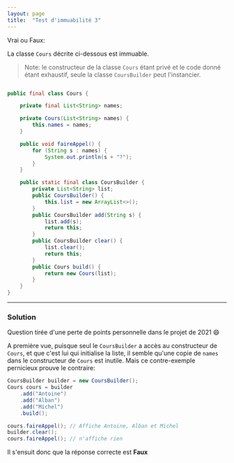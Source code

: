```yaml
---
layout: page
title:  "Test d'immuabilité 3"
---
```


Vrai ou Faux:

La classe `Cours` décrite ci-dessous est immuable.
> Note: le constructeur de la classe `Cours` étant privé et le code donné étant exhaustif, seule la classe `CoursBuilder` peut l'instancier.

```java

public final class Cours {

    private final List<String> names;

    private Cours(List<String> names) {
        this.names = names;
    }

    public void faireAppel() {
        for (String s : names) {
            System.out.println(s + "?");
        }
    }

    public static final class CoursBuilder {
        private List<String> list;
        public CoursBuilder() {
            this.list = new ArrayList<>();
        }
        public CoursBuilder add(String s) {
            list.add(s);
            return this;
        }
        public CoursBuilder clear() {
            list.clear();
            return this;
        }
        public Cours build() {
            return new Cours(list);
        }
    }
}
```

***

### Solution

Question tirée d'une perte de points personnelle dans le projet de 2021 😄

A première vue, puisque seul le `CoursBuilder` a accès au constructeur de `Cours`, et que c'est lui qui initialise la liste, il semble qu'une copie de `names` dans le constructeur de `Cours` est inutile. Mais ce contre-exemple pernicieux prouve le contraire:
```java
CoursBuilder builder = new CoursBuilder();
Cours cours = builder
    .add("Antoine")
    .add("Alban")
    .add("Michel")
    .build();

cours.faireAppel(); // Affiche Antoine, Alban et Michel
builder.clear();
cours.faireAppel(); // n'affiche rien
```

Il s'ensuit donc que la réponse correcte est **Faux**